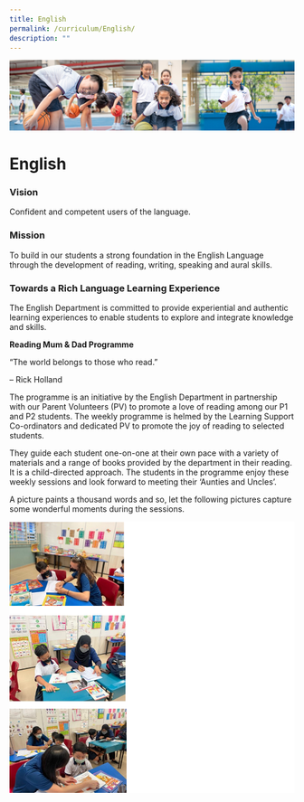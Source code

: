 ```yaml
---
title: English
permalink: /curriculum/English/
description: ""
---
```

![](/images/Our%20Learning%20Experiences.jpg)


English
=======

### **Vision**

Confident and competent users of the language.  
  

### **Mission**

To build in our students a strong foundation in the English Language through the development of reading, writing, speaking and aural skills.

  

### **Towards a Rich Language Learning Experience**

The English Department is committed to provide experiential and authentic learning experiences to enable students to explore and integrate knowledge and skills. 

  

<b>Reading Mum & Dad Programme</b>

“The world belongs to those who read.”

– Rick Holland

The programme is an initiative by the English Department in partnership with our Parent Volunteers (PV) to promote a love of reading among our P1 and P2 students. The weekly programme is helmed by the Learning Support Co-ordinators and dedicated PV to promote the joy of reading to selected students. 

They guide each student one-on-one at their own pace with a variety of materials and a range of books provided by the department in their reading. It is a child-directed approach. The students in the programme enjoy these weekly sessions and look forward to meeting their ‘Aunties and Uncles’. 

A picture paints a thousand words and so, let the following pictures capture some wonderful moments during the sessions.

![](/images/English.png)